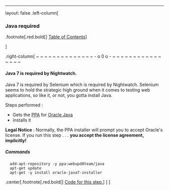 ---
layout: false
.left-column[
  ### Java required
.footnote[.red.bold[] [Table of Contents](./)] 
<!-- H -->]
.right-column[
~ ~ ~ ~ ~ ~ ~ ~ ~ ~ ~ ~ ~ ~ - o 0 o - ~ ~ ~ ~ ~ ~ ~ ~ ~ ~ ~ ~ ~ ~ ~ ~

#### Java 7 is required by Nightwatch. 
Java 7 is required by Selenium which is required by Nightwatch.  Selenium seems to hold the strategic high ground when it comes to testing web applications, so like it, or not, you gotta install Java.

Steps performed :
 - Gets the [PPA](https://en.wikipedia.org/wiki/Personal_Package_Archive) for [Oracle Java](http://www.oracle.com/technetwork/indexes/downloads/index.html?ssSourceSiteId=ocomen)
 - installs it

**Legal Notice** : Normally, the PPA installer will prompt you to accept Oracle's license.  If you run this step . . . **you accept the license agreement, implicitly!**

##### Commands
```terminal
  add-apt-repository -y ppa:webupd8team/java
  apt-get update
  apt-get -y install oracle-java7-installer
```
<!-- Code for this begins at line #44-->
<!-- B -->
.center[.footnote[.red.bold[] <a href="https://github.com/martinhbramwell/Meteor-CI-Tutorial/blob/master/Step01_PrepareTheMachine.sh#L45" target="_blank">Code for this step.</a>] ]
]
